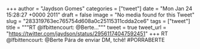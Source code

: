 
+++
author = "Jaydson Gomes"
categories = ["tweet"]
date = "Mon Jan 24 15:28:27 +0000 2011"
draft = false
image = "No media found for this Tweet"
slug = "283319763ec765754d608a0c25115311cdda2ce6"
tags = ["tweet"]
title = """RT @lfbittencourt: @Berte..."""
tweet = true
tweet_url = "https://twitter.com/jaydson/status/29561174047592451"
+++
RT @lfbittencourt: @Berte Pára de enviar DM, tchê! #PORRABERTE
